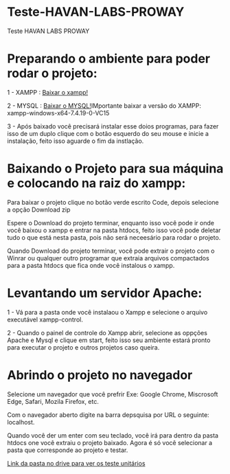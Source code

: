 # Teste-HAVAN-LABS-PROWAY
Teste HAVAN LABS PROWAY

<h1>Preparando o ambiente para poder rodar o projeto:</h1>


<p>1 - XAMPP : <a href="https://www.apachefriends.org/pt_br/download.html">Baixar o xampp!</a></p>
<p>2 - MYSQL : <a href="https://www.mysql.com/downloads/">Baixar o MYSQL!</a>IMportante baixar a versão do XAMPP:  xampp-windows-x64-7.4.19-0-VC15</p>
<p>3 - Após baixado você precisará instalar esse doios programas, para fazer isso de um duplo clique com o botão esquerdo do seu mouse e inicie a instalação, feito isso aguarde o fim da instlação.</p>

<h1>Baixando o Projeto para sua máquina e colocando na raiz do xampp:</h1>


<p>Para baixar o projeto clique no botão verde escrito Code, depois selecione a opção Download zip</p>
<p>Espere o Download do projeto terminar, enquanto isso você pode ir onde você baixou o xampp e entrar na pasta htdocs, feito isso você pode deletar tudo o que está nesta pasta, pois não será neceesário para rodar o projeto.</p>
<p>Quando Download do projeto terminar, você pode extrair o projeto com o Winrar ou qualquer outro programar que extraia arquivos compactados para a pasta htdocs que fica onde você instalous o xampp.</p>


<h1>Levantando um servidor Apache:</h1>

<p>1 - Vá para a pasta onde você instalaou o Xampp e selecione o arquivo executável xampp-control.</p>
<p>2 - Quando o painel de controle do Xampp abrir, selecione as oppções Apache e Mysql e clique em start, feito isso seu ambiente estará pronto para executar o projeto e outros projetos caso queira.</p>

<h1>Abrindo o projeto no navegador</h1>

<p>Selecione um navegador que você prefrir
Exe: Google Chrome, Miscrosoft Edge, Safari, Mozila Firefox, etc.</p>

<p>Com o navegador aberto digite na barra depsquisa por URL o seguinte: localhost.</p>

<p>Quando você der um enter com seu teclado, você irá para dentro da pasta htdocs one você extraiu o projeto baixado. Agora é só você selecionar a pasta que corresponde ao projeto e testar.</p>

<a href="Link para ver os testes unitário">Link da pasta no drive para ver os teste unitários</a>
